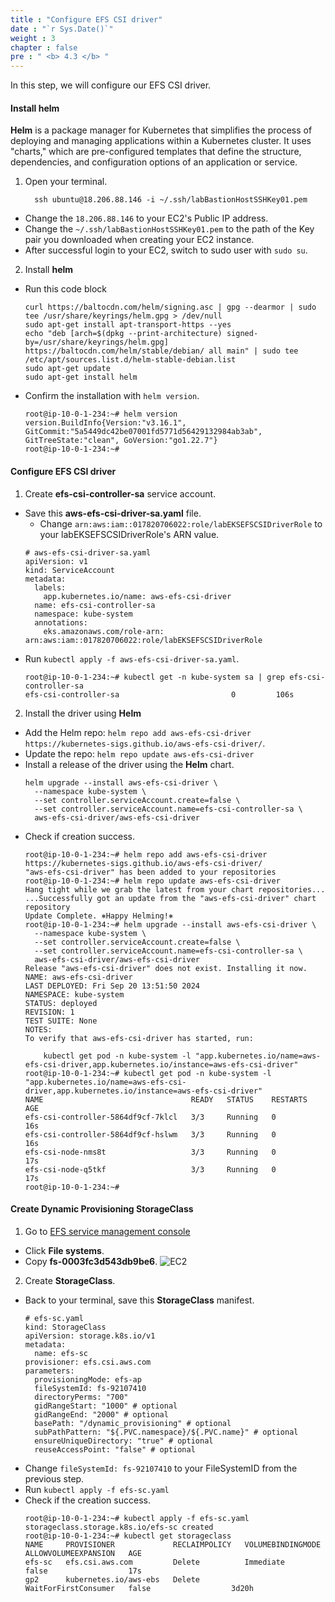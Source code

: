 ```yaml
---
title : "Configure EFS CSI driver"
date : "`r Sys.Date()`"
weight : 3
chapter : false
pre : " <b> 4.3 </b> "
---
```


In this step, we will configure our EFS CSI driver.

#### Install **helm**
**Helm** is a package manager for Kubernetes that simplifies the process of deploying and managing applications within a Kubernetes cluster. It uses "charts," which are pre-configured templates that define the structure, dependencies, and configuration options of an application or service.

1. Open your terminal.
    ```
      ssh ubuntu@18.206.88.146 -i ~/.ssh/labBastionHostSSHKey01.pem
    ```
  - Change the ``18.206.88.146`` to your EC2's Public IP address.
  - Change the ``~/.ssh/labBastionHostSSHKey01.pem`` to the path of the Key pair you downloaded when creating your EC2 instance.
  - After successful login to your EC2, switch to sudo user with ``sudo su``.

2. Install **helm**
  - Run this code block
    ```
    curl https://baltocdn.com/helm/signing.asc | gpg --dearmor | sudo tee /usr/share/keyrings/helm.gpg > /dev/null
    sudo apt-get install apt-transport-https --yes
    echo "deb [arch=$(dpkg --print-architecture) signed-by=/usr/share/keyrings/helm.gpg] https://baltocdn.com/helm/stable/debian/ all main" | sudo tee /etc/apt/sources.list.d/helm-stable-debian.list
    sudo apt-get update
    sudo apt-get install helm
    ```
  - Confirm the installation with ``helm version``.
    ```
    root@ip-10-0-1-234:~# helm version
    version.BuildInfo{Version:"v3.16.1", GitCommit:"5a5449dc42be07001fd5771d56429132984ab3ab", GitTreeState:"clean", GoVersion:"go1.22.7"}
    root@ip-10-0-1-234:~#
    ```

#### Configure EFS CSI driver
1. Create **efs-csi-controller-sa** service account.
  - Save this **aws-efs-csi-driver-sa.yaml** file.
    + Change ``arn:aws:iam::017820706022:role/labEKSEFSCSIDriverRole`` to your labEKSEFSCSIDriverRole's ARN value.
    ```
    # aws-efs-csi-driver-sa.yaml
    apiVersion: v1
    kind: ServiceAccount
    metadata:
      labels:
        app.kubernetes.io/name: aws-efs-csi-driver
      name: efs-csi-controller-sa
      namespace: kube-system
      annotations:
        eks.amazonaws.com/role-arn: arn:aws:iam::017820706022:role/labEKSEFSCSIDriverRole
    ```
  - Run ``kubectl apply -f aws-efs-csi-driver-sa.yaml``.
    ```
    root@ip-10-0-1-234:~# kubectl get -n kube-system sa | grep efs-csi-controller-sa
    efs-csi-controller-sa                         0         106s
    ```

2. Install the driver using **Helm**
  - Add the Helm repo: ``helm repo add aws-efs-csi-driver https://kubernetes-sigs.github.io/aws-efs-csi-driver/``.
  - Update the repo: ``helm repo update aws-efs-csi-driver``
  - Install a release of the driver using the **Helm** chart.
    ```
    helm upgrade --install aws-efs-csi-driver \
      --namespace kube-system \
      --set controller.serviceAccount.create=false \
      --set controller.serviceAccount.name=efs-csi-controller-sa \
      aws-efs-csi-driver/aws-efs-csi-driver
    ```
  - Check if creation success.
    ```
    root@ip-10-0-1-234:~# helm repo add aws-efs-csi-driver https://kubernetes-sigs.github.io/aws-efs-csi-driver/
    "aws-efs-csi-driver" has been added to your repositories
    root@ip-10-0-1-234:~# helm repo update aws-efs-csi-driver
    Hang tight while we grab the latest from your chart repositories...
    ...Successfully got an update from the "aws-efs-csi-driver" chart repository
    Update Complete. ⎈Happy Helming!⎈
    root@ip-10-0-1-234:~# helm upgrade --install aws-efs-csi-driver \
      --namespace kube-system \
      --set controller.serviceAccount.create=false \
      --set controller.serviceAccount.name=efs-csi-controller-sa \
      aws-efs-csi-driver/aws-efs-csi-driver
    Release "aws-efs-csi-driver" does not exist. Installing it now.
    NAME: aws-efs-csi-driver
    LAST DEPLOYED: Fri Sep 20 13:51:50 2024
    NAMESPACE: kube-system
    STATUS: deployed
    REVISION: 1
    TEST SUITE: None
    NOTES:
    To verify that aws-efs-csi-driver has started, run:

        kubectl get pod -n kube-system -l "app.kubernetes.io/name=aws-efs-csi-driver,app.kubernetes.io/instance=aws-efs-csi-driver"
    root@ip-10-0-1-234:~# kubectl get pod -n kube-system -l "app.kubernetes.io/name=aws-efs-csi-driver,app.kubernetes.io/instance=aws-efs-csi-driver"
    NAME                                 READY   STATUS    RESTARTS   AGE
    efs-csi-controller-5864df9cf-7klcl   3/3     Running   0          16s
    efs-csi-controller-5864df9cf-hslwm   3/3     Running   0          16s
    efs-csi-node-nms8t                   3/3     Running   0          17s
    efs-csi-node-q5tkf                   3/3     Running   0          17s
    root@ip-10-0-1-234:~#
    ```

#### Create Dynamic Provisioning StorageClass
1. Go to [EFS service management console](https://console.aws.amazon.com/efs/home)
  - Click **File systems**.
  - Copy **fs-0003fc3d543db9be6**.
  ![EC2](/images/4.configure/ws01-configure13.png)

2. Create **StorageClass**.
  - Back to your terminal, save this **StorageClass** manifest.
    ```
    # efs-sc.yaml
    kind: StorageClass
    apiVersion: storage.k8s.io/v1
    metadata:
      name: efs-sc
    provisioner: efs.csi.aws.com
    parameters:
      provisioningMode: efs-ap
      fileSystemId: fs-92107410
      directoryPerms: "700"
      gidRangeStart: "1000" # optional
      gidRangeEnd: "2000" # optional
      basePath: "/dynamic_provisioning" # optional
      subPathPattern: "${.PVC.namespace}/${.PVC.name}" # optional
      ensureUniqueDirectory: "true" # optional
      reuseAccessPoint: "false" # optional
    ```
  - Change ``fileSystemId: fs-92107410`` to your FileSystemID from the previous step.
  - Run ``kubectl apply -f efs-sc.yaml``
  - Check if the creation success.
    ```
    root@ip-10-0-1-234:~# kubectl apply -f efs-sc.yaml
    storageclass.storage.k8s.io/efs-sc created
    root@ip-10-0-1-234:~# kubectl get storageclass
    NAME     PROVISIONER             RECLAIMPOLICY   VOLUMEBINDINGMODE      ALLOWVOLUMEEXPANSION   AGE
    efs-sc   efs.csi.aws.com         Delete          Immediate              false                  17s
    gp2      kubernetes.io/aws-ebs   Delete          WaitForFirstConsumer   false                  3d20h
    ```